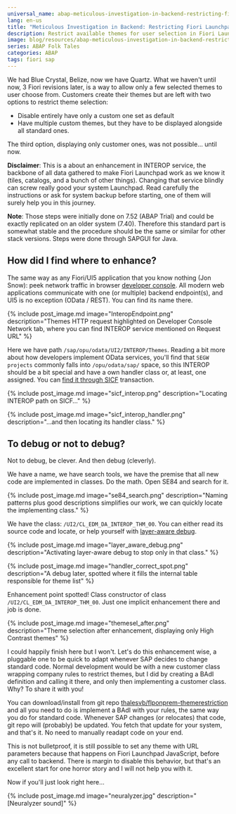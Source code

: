 ```yaml
---
universal_name: abap-meticulous-investigation-in-backend-restricting-fiori-launchpad-abap-theme-selection
lang: en-us
title: "Meticulous Investigation in Backend: Restricting Fiori Launchpad (ABAP) theme selection"
description: Restrict available themes for user selection in Fiori Launchpad with a simple implicit enhancement.
image: blog/resources/abap-meticulous-investigation-in-backend-restricting-fiori-launchpad-abap-theme-selection/img/themesel_after.png
series: ABAP Folk Tales
categories: ABAP
tags: fiori sap
---
```


We had Blue Crystal, Belize, now we have Quartz. What we haven't until now, 3 Fiori revisions later, is a way to allow only a few selected themes to user choose from. Customers create their themes but are left with two options to restrict theme selection:

* Disable entirely have only a custom one set as default
* Have multiple custom themes, but they have to be displayed alongside all standard ones.

The third option, displaying only customer ones, was not possible… until now.

__Disclaimer__: This is a about an enhancement in INTEROP service, the backbone of all data gathered to make Fiori Launchpad work as we know it (tiles, catalogs, and a bunch of other things). Changing  that service blindly can screw really good your system Launchpad. Read carefully the instructions or ask for system backup before starting, one of them will surely help you in this journey.

__Note__: Those steps were initially done on 7.52 (ABAP Trial) and could be exactly replicated on an older system (7.40). Therefore this standard part is somewhat stable and the procedure should be the same or similar for other stack versions. Steps were done through SAPGUI for Java.

## How did I find where to enhance?

The same way as any Fiori/UI5 application that you know nothing (Jon Snow): peek network traffic in browser [developer console][developer_console_network]. All modern web applications communicate with one (or multiple) backend endpoint(s), and UI5 is no exception (OData / REST). You can find its name there.

{% include post_image.md image="InteropEndpoint.png" description="Themes HTTP request highlighted on Developer Console Network tab, where you can find INTEROP service mentioned on Request URL" %}

Here we have path `/sap/opu/odata/UI2/INTEROP/Themes`. Reading a bit more about how developers implement OData services, you'll find that `SEGW projects` commonly falls into `/opu/odata/sap/` space, so this INTEROP should be a bit special and have a own handler class or, at least, one assigned. You can [find it through SICF][howto_find_icf_implementation] transaction.

{% include post_image.md image="sicf_interop.png" description="Locating INTEROP path on SICF…" %}

{% include post_image.md image="sicf_interop_handler.png" description="…and then locating its handler class." %}

## To debug or not to debug?

Not to debug, be clever. And then debug (cleverly).

We have a name, we have search tools, we have the premise that all new code are implemented in classes. Do the math. Open SE84 and search for it.

{% include post_image.md image="se84_search.png" description="Naming patterns plus good descriptions simplifies our work, we can quickly locate the implementing class." %}

We have the class: `/UI2/CL_EDM_DA_INTEROP_THM_00`. You can either read its source code and locate, or help yourself with [layer-aware debug][howto_layer_aware_debug].

{% include post_image.md image="layer_aware_debug.png" description="Activating layer-aware debug to stop only in that class." %}

{% include post_image.md image="handler_correct_spot.png" description="A debug later, spotted where it fills the internal table responsible for theme list" %}

Enhancement point spotted! Class constructor of class `/UI2/CL_EDM_DA_INTEROP_THM_00`. Just one implicit enhancement there and job is done.

{% include post_image.md image="themesel_after.png" description="Theme selection after enhancement, displaying only High Contrast themes" %}

I could happily finish here but I won't. Let's do this enhancement wise, a pluggable one to be quick to adapt whenever SAP decides to change standard code. Normal development would be with a new customer class wrapping company rules to restrict themes, but I did by creating a BAdI definition and calling it there, and only then implementing a customer class. Why? To share it with you!

You can download/install from git repo [thalesvb/flponprem-themerestriction][repo_theme_restriction] and all you need to do is implement a BAdI with your rules, the same way you do for standard code. Whenever SAP changes (or relocates) that code, git repo will (probably) be updated. You fetch that update for your system, and that's it. No need to manually readapt code on your end.

This is not bulletproof, it is still possible to set any theme with URL parameters because that happens on Fiori Launchpad JavaScript, before any call to backend. There is margin to disable this behavior, but that's an excellent start for one horror story and I will not help you with it.

Now if you'll just look right here…

{% include post_image.md image="neuralyzer.jpg" description="[Neuralyzer sound]" %}


[developer_console_network]: https://developers.google.com/web/tools/chrome-devtools/network
[howto_find_icf_implementation]: https://blogs.sap.com/2013/08/10/how-to-find-the-implementation-of-an-icf-service/
[howto_layer_aware_debug]: https://blogs.sap.com/2010/07/27/layer-aware-debugging-in-nw-70-ehp2/
[repo_theme_restriction]: //github.com/thalesvb/flponprem-themerestriction